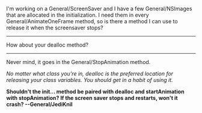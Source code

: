 I'm working on a General/ScreenSaver and I have a few General/NSImage<nowiki/>s that are allocated in the initialization. I need them in every General/AnimateOneFrame method, so is there a method I can use to release it when the screensaver stops?

----

How about your dealloc method?

----

Never mind, it goes in the General/StopAnimation method.

*No matter what class you're in,     dealloc is the preferred location for releasing your class variables. You should get in a habit of using it.*

**Shouldn't the     init... method be paired with     dealloc and     startAnimation with     stopAnimation? If the screen saver stops and restarts, won't it crash? --General/JediKnil**